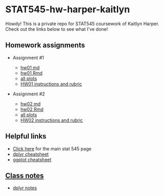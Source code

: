 # STAT545-hw-harper-kaitlyn

Howdy! This is a private repo for STAT545 coursework of Kaitlyn Harper. Check out the links below to see what I've done! 

## Homework assignments

- Assignment #1
    + [hw01 md](https://github.com/oktokat/STAT545-hw01-harper-kaitlyn/blob/master/hw01_gapminder.md)
    + [hw01 Rmd](https://github.com/oktokat/STAT545-hw01-harper-kaitlyn/blob/master/hw01_gapminder.Rmd)
    + [all plots](https://github.com/oktokat/STAT545-hw01-harper-kaitlyn/blob/master/hw01_gapminder_files/figure-html/plot1-1.png)
    + [HW01 instructions and rubric](http://stat545.com/hw01_edit-README.html)
  
  
- Assignment #2
    + [hw02 md](https://github.com/oktokat/STAT545-hw-harper-kaitlyn/blob/master/hw02/hw02.md)
    + [hw02 Rmd](https://github.com/oktokat/STAT545-hw-harper-kaitlyn/blob/master/hw02/hw02.Rmd)
    + [all plots](https://github.com/oktokat/STAT545-hw-harper-kaitlyn/tree/master/hw02/hw02_files/figure-markdown_github-ascii_identifiers)
    + [HW02 instructions and rubric](http://stat545.com/hw02_explore-gapminder-dplyr.html)

## Helpful links 
- [Click here](http://stat545.com/) for the main stat 545 page
- [dplyr cheatsheet](https://www.rstudio.com/wp-content/uploads/2015/02/data-wrangling-cheatsheet.pdf)
- [ggplot cheatsheet](https://www.rstudio.com/wp-content/uploads/2015/03/ggplot2-cheatsheet.pdf)

## [Class notes](https://github.com/oktokat/STAT545-hw-harper-kaitlyn/tree/master/Class%20notes)
- [dplyr notes](https://github.com/oktokat/STAT545-hw-harper-kaitlyn/blob/master/Class%20notes/cm005-notes_and_exercises.rmd)
